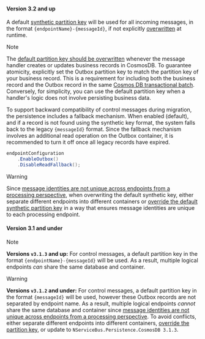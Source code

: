 #### Version 3.2 and up

A default [synthetic partition key](https://learn.microsoft.com/en-us/azure/cosmos-db/nosql/synthetic-partition-keys) will be used for all incoming messages, in the format `{endpointName}-{messageId}`, if not explicitly [overwritten](/persistence/cosmosdb/transactions.md#specifying-the-partitionkey-to-use-for-the-transaction) at runtime.

> [!NOTE]
> The [default partition key should be overwritten](/persistence/cosmosdb/transactions.md#specifying-the-partitionkey-to-use-for-the-transaction) whenever the message handler creates or updates business records in CosmosDB. To guarantee atomicity, explicitly set the Outbox partition key to match the partition key of your business record. This is a requirement for including both the business record and the Outbox record in the same [Cosmos DB transactional batch](https://learn.microsoft.com/en-us/azure/cosmos-db/partitioning-overview). Conversely, for simplicity, you can use the default partition key when a handler's logic does not involve persisting business data.

To support backward compatibility of control messages during migration, the persistence includes a fallback mechanism. When enabled (default), and if a record is not found using the synthetic key format, the system falls back to the legacy `{messageId}` format. Since the fallback mechanism involves an additional read operation on the Outbox container, it is recommended to turn it off once all legacy records have expired.

```csharp
endpointConfiguration
    .EnableOutbox()
    .DisableReadFallback();
```

> [!WARNING]
> Since [message identities are not unique across endpoints from a processing perspective](/nservicebus/outbox/#message-identity), when overwriting the default synthetic key, either separate different endpoints into different containers or [override the default synthetic partition key](transactions.md) in a way that ensures message identities are unique to each processing endpoint.

#### Version 3.1 and under

> [!NOTE]
> **Versions `v3.1.3` and up:** For control messages, a default partition key in the format `{endpointName}-{messageId}` will be used. As a result, multiple logical endpoints _can_ share the same database and container.

> [!WARNING]
> **Versions `v3.1.2` and under:** For control messages, a default partition key in the format `{messageId}` will be used, however these Outbox records are not separated by endpoint name. As a result, multiple logical endpoints _cannot_ share the same database and container since [message identities are not unique across endpoints from a processing perspective](/nservicebus/outbox/#message-identity). To avoid conflicts, either separate different endpoints into different containers, [override the partition key](transactions.md), or update to `NServiceBus.Persistence.CosmosDB 3.1.3`.
